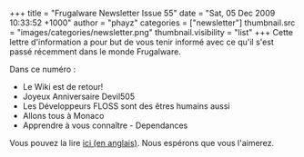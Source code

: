 +++
title = "Frugalware Newsletter Issue 55"
date = "Sat, 05 Dec 2009 10:33:52 +1000"
author = "phayz"
categories = ["newsletter"]
thumbnail.src = "images/categories/newsletter.png"
thumbnail.visibility = "list"
+++
Cette lettre d'information a pour but de vous tenir informé avec ce qu'il s'est passé récemment dans le monde Frugalware.  

 Dans ce numéro :
 * Le Wiki est de retour!
* Joyeux Anniversaire Devil505
* Les Développeurs FLOSS sont des êtres humains aussi
* Allons tous à Monaco
* Apprendre à vous connaître - Dependances


 Vous pouvez la lire [ici (en anglais)](/newsletter/55). Nous espérons que vous l'aimerez.